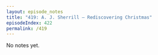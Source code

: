 ```yaml
---
layout: episode_notes
title: "419: A. J. Sherrill — Rediscovering Christmas"
episodeIndex: 422
permalink: /419
---
```

No notes yet.
